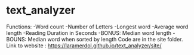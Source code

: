 # text_analyzer
Functions:
  -Word count
  -Number of Letters
  -Longest word
  -Average word length
  -Reading Duration in Seconds
  -BONUS: Median word length
  -BOUNS: Median word when sorted by length
  Code are in the site folder.
Link to website : https://laramerdol.github.io/text_analyzer/site/
